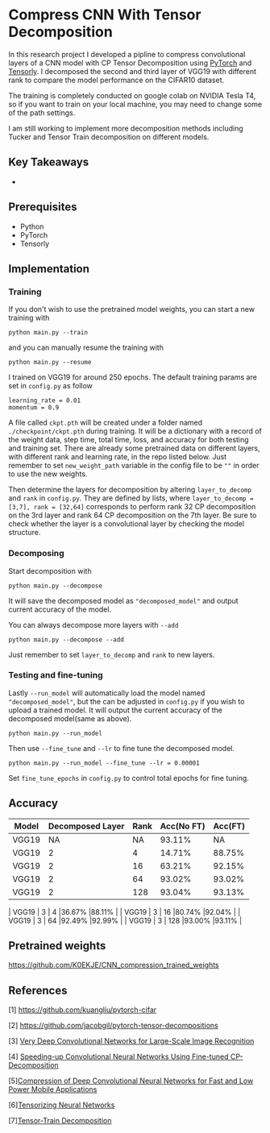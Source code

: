 # Compress CNN With Tensor Decomposition

In this research project I developed a pipline to compress convolutional layers of a CNN model with CP Tensor Decomposition using [PyTorch](http://pytorch.org/) and [Tensorly](http://tensorly.org/). I decomposed the second and third layer of VGG19 with different rank to compare the model performance on the CIFAR10 dataset. 

The training is completely conducted on google colab on NVIDIA Tesla T4, so if you want to train on your local machine, you may need to change some of the path settings.

I am still working to implement more decomposition methods including Tucker and Tensor Train decomposition on different models. 

## Key Takeaways
- 



## Prerequisites
- Python 
- PyTorch 
- Tensorly

## Implementation

### Training
If you don't wish to use the pretrained model weights, you can start a new training with 
``` 
python main.py --train
```
and you can manually resume the training with
```
python main.py --resume
```
I trained on VGG19 for around 250 epochs. The default training params are set in ```config.py``` as follow
```
learning_rate = 0.01
momentum = 0.9
```
A file called ```ckpt.pth``` will be created under a folder named ```./checkpoint/ckpt.pth``` during training. It will be a dictionary with a record of the weight data, step time, total time, loss, and accuracy for both testing and training set. There are already some pretrained data on different layers, with different rank and learning rate, in the repo listed below. Just remember to set ```new_weight_path``` variable in the config file to be ```""``` in order to use the new weights.

Then determine the layers for decomposition by altering ```layer_to_decomp``` and ```rank``` in ```config.py```. They are defined by lists, where ```layer_to_decomp = [3,7], rank = [32,64]``` corresponds to perform rank 32 CP decomposition on the 3rd layer and rank 64 CP decomposition on the 7th layer. Be sure to check whether the layer is a convolutional layer by checking the model structure. 

### Decomposing
Start decomposition with 
```
python main.py --decompose
```
It will save the decomposed model as ```"decomposed_model"``` and output current accuracy of the model.

You can always decompose more layers with ```--add```
```
python main.py --decompose --add
```
Just remember to set ```layer_to_decomp``` and ```rank``` to new layers. 

### Testing and fine-tuning
Lastly ```--run_model``` will automatically load the model named ```"decomposed_model"```, but the can be adjusted in ```config.py``` if you wish to upload a trained model.  It will output the current accuracy of the decomposed model(same as above).
```
python main.py --run_model 
```
Then use ```--fine_tune``` and ```--lr``` to fine tune the decomposed model. 
```
python main.py --run_model --fine_tune --lr = 0.00001
```
Set ```fine_tune_epochs``` in ```config.py``` to control total epochs for fine tuning. 

## Accuracy
| Model             | Decomposed Layer | Rank    |Acc(No FT)|Acc(FT) |
| ----------------- | ------------     | ------- |-------   |--------
| VGG19             | NA               | NA      |93.11%    |NA      |
| VGG19             | 2                |  4      |14.71%    |88.75%  |
| VGG19             | 2                | 16      |63.21%    |92.15%  |
| VGG19             | 2                | 64      |93.02%    |93.02%  |
| VGG19             | 2                | 128     |93.04%    |93.13%  |

| VGG19             | 3                | 4       |36.67%    |88.11%  |
| VGG19             | 3                | 16      |80.74%    |92.04%  |
| VGG19             | 3                | 64      |92.49%    |92.99%  |
| VGG19             | 3                | 128     |93.00%    |93.11%  |






## Pretrained weights 

https://github.com/K0EKJE/CNN_compression_trained_weights


## References

[1] https://github.com/kuangliu/pytorch-cifar

[2] https://github.com/jacobgil/pytorch-tensor-decompositions

[3] [Very Deep Convolutional Networks for Large-Scale Image Recognition](https://arxiv.org/abs/1409.1556)

[4] [Speeding-up Convolutional Neural Networks Using Fine-tuned CP-Decomposition](https://arxiv.org/abs/1412.6553)

[5][Compression of Deep Convolutional Neural Networks for Fast and Low Power Mobile Applications](https://arxiv.org/abs/1511.06530)

[6][Tensorizing Neural Networks](https://arxiv.org/abs/1509.06569)

[7][Tensor-Train Decomposition](https://epubs.siam.org/doi/10.1137/090752286)
